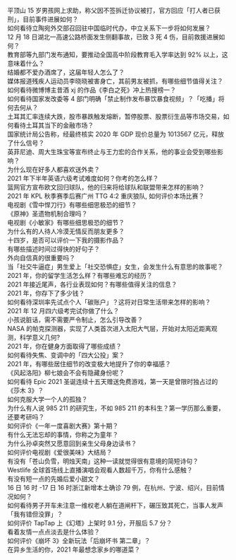 平顶山 15 岁男孩网上求助，称父因不签拆迁协议被打，官方回应「打人者已获刑」，目前事件进展如何？  
如何看待立陶宛外交部召回驻中国临时代办，中立关系下一步将如何发展？  
12 月 18 日湖北一高速公路桥面发生侧翻事故，已致 3 死 4 伤，目前救援进展如何？  
教育部等九部门发布通知，要推动全国高中阶段教育毛入学率达到 92% 以上，这意味着什么？  
结婚都不爱办酒席了，这届年轻人怎么了？  
媒体报道残疾人运动员李晓晓被害身亡，其前男友被抓，有哪些细节值得关注？  
如何看待微博博主昔酒 xj 的作品《李白之死》冲上热搜榜一？  
如何看待国家发改委等 4 部门明确「禁止制作发布暴饮暴食视频」？「吃播」将何去何从？  
土耳其汇率连续大跌，股市暴跌触发熔断，暂停股票、股票衍生品等市场交易，如何看待土耳其当下的金融市场？  
国家统计局公告称，经最终核实 2020 年 GDP 现价总量为 1013567 亿元，释放了什么信号？  
英菲尼迪、周大生珠宝等宣布终止与王力宏的合作关系，他的事业会受到哪些影响？  
为什么现在好多人都喜欢送外卖？  
2021 年下半年英语六级考试难度如何？你考的怎么样？  
篮网官方宣布欧文回归球队，他的归来将给球队和联盟带来怎样的影响？  
2021 年 KPL 秋季赛季后赛广州 TTG 4:2 重庆狼队, 如何评价本场比赛？  
电视剧《雪中悍刀行》有哪些细思极恐的细节？  
《原神》圣遗物机制合理吗？  
电视剧《小敏家》有哪些细思极恐的细节？  
为什么有的人待人冷漠无情反而朋友更多？  
十四岁，是否可以评价一下我的摄影作品？  
有哪些描述时间过得快的好句子？  
外向自信真的很重要吗？  
当「社交牛逼症」男生爱上「社交恐惧症」女生，会发生什么有意思的故事呢？  
2021 年，你的留学生活怎么样？有哪些难忘的经历？  
2021 年接近尾声，各行业表现如何？有哪些值得关注的信息？  
2021 年，你存下了多少钱？  
如何看待深圳率先试点个人「碳账户」？这将对日常生活带来怎样的影响？  
2021 年 12 月四六级考完试你做了什么？  
小孩说脏话，需不需要严令制止，怎么引导改善？  
NASA 的帕克探测器，实现了人类首次进入太阳大气层，开始对太阳近距离观测，科学意义几何?  
2021 年，你在健身方面取得了哪些成绩？  
如何看待失焦、变调中的「四大公投」案？  
2021 年，有哪些居住细节的改变极大地提升了你的幸福感？  
《风起洛阳》柳七娘会不会有隐藏身份呢？  
如何看待 Epic 2021 圣诞连续十五天赠送免费游戏，第一天是曾限时独占过的《莎木 3》？  
如何克服大学一个人的孤独？  
为什么有人说 985 211 的研究生，不如 985 211 的本科生？第一学历那么重要，还要考研吗？  
如何评价《一年一度喜剧大赛》第十期？  
有什么无法忘却的事情，你称之为童年？  
为什么孙卓突然又愿意回到亲生父母身边读书？  
如何评价电视剧《爱很美味》大结局？  
有没有「苍山负雪，明烛天南」这种一读就觉得很有意境的简短诗句？  
Westlife 全球首场线上直播演唱会观看人数超千万，你有什么感触？  
有没有短一点的先婚后爱小甜文？  
16 日 16 时 -17 日 16 时浙江新增本土确诊 79 例，在杭州、宁波、绍兴，目前情况如何？  
如何看待男子开车未注意一维权老人躺在道闸杆下，碾压致其死亡，当事人发声「我有错但没罪」？  
如何评价 TapTap 上《幻塔》上架时 9.1 分，开服后 5.7 分？  
看着友情一点点淡去是什么体验？  
如何评价《崩坏 3》全新玩法「后崩坏书 第二章」？  
在异乡生活的你，2021 年最想念家乡的哪道菜？  
